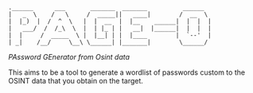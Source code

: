 ```
.______      ___       _______  _______          ______
|   _  \    /   \     /  _____||   ____|        /  __  \
|  |_)  |  /  ^  \   |  |  __  |  |__    ______|  |  |  |
|   ___/  /  /_\  \  |  | |_ | |   __|  |______|  |  |  |
|  |     /  _____  \ |  |__| | |  |____        |  `--'  |
| _|    /__/     \__\ \______| |_______|        \______/
```

*PAssword GEnerator from Osint data*

This aims to be a tool to generate a wordlist of passwords custom to the OSINT data that you obtain on the target.

